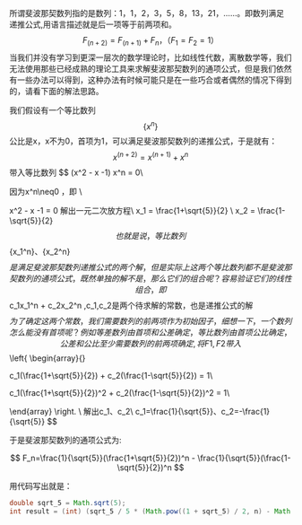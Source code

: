 所谓斐波那契数列指的是数列：1，1，2，3，5，8，13，21，……。即数列满足递推公式,用语言描述就是后一项等于前两项和。
$$
F_(n+2) = F_(n+1) + F_n，（F_1 = F_2 =1）
$$
当我们并没有学习到更深一层次的数学理论时，比如线性代数，离散数学等，我们无法使用那些已经成熟的理论工具来求解斐波那契数列的通项公式，但是我们依然有一些办法可以得到，这种办法有时候可能只是在一些巧合或者偶然的情况下得到的，请看下面的解法思路。

我们假设有一个等比数列
$$
\{x^n\}
$$
公比是x，x不为0，首项为1，可以满足斐波那契数列的递推公式，于是就有：
$$
x^{(n+2)} = x^{(n+1)} + x^n
$$
带入等比数列
$$
(x^2 - x -1) x^n = 0\\

因为x^n\neq0 ，即 \\

x^2 - x -1 = 0
解出一元二次放方程\\
x_1 = \frac{1+\sqrt{5}}{2} \\
x_2 = \frac{1-\sqrt{5}}{2}
$$
也就是说，等比数列
$$
\{x_1^n\}、\{x_2^n\}
$$
是满足斐波那契数列递推公式的两个解，但是实际上这两个等比数列都不是斐波那契数列的通项公式，既然单独的解不是，那么它们的组合呢？容易验证它们的线性组合，即
$$
c_1x_1^n + c_2x_2^n ,c_1,c_2是两个待求解的常数，也是递推公式的解
$$
为了确定这两个常数，我们需要数列的前两项作为初始因子，细想一下，一个数列怎么能没有首项呢？例如等差数列由首项和公差确定，等比数列由首项公比确定，公差和公比至少需要数列的前两项确定,将F1,F2带入
$$
\left\{
\begin{array}{}

c_1(\frac{1+\sqrt{5}}{2}) + c_2(\frac{1-\sqrt{5}}{2}) = 1\\

c_1(\frac{1+\sqrt{5}}{2})^2 + c_2(\frac{1-\sqrt{5}}{2})^2 = 1\\

\end{array}
\right.
\\
解出c_1、c_2\\
c_1=\frac{1}{\sqrt{5}}、c_2=-\frac{1}{\sqrt{5}}
$$


于是斐波那契数列的通项公式为:


$$
F_n=\frac{1}{\sqrt{5}}(\frac{1+\sqrt{5}}{2})^n - \frac{1}{\sqrt{5}}(\frac{1-\sqrt{5}}{2})^n
$$


用代码写出就是：

```java
double sqrt_5 = Math.sqrt(5);
int result = (int) (sqrt_5 / 5 * (Math.pow((1 + sqrt_5) / 2, n) - Math.pow((1 - sqrt_5) / 2, n)));
```

